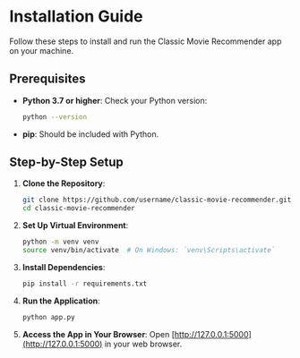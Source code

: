# Installation Guide

Follow these steps to install and run the Classic Movie Recommender app on your machine.

## Prerequisites
- **Python 3.7 or higher**: Check your Python version:
  ```bash
  python --version
  ```
- **pip**: Should be included with Python.

## Step-by-Step Setup

1. **Clone the Repository**:
   ```bash
   git clone https://github.com/username/classic-movie-recommender.git
   cd classic-movie-recommender
   ```

2. **Set Up Virtual Environment**:
   ```bash
   python -m venv venv
   source venv/bin/activate  # On Windows: `venv\Scripts\activate`
   ```

3. **Install Dependencies**:
   ```bash
   pip install -r requirements.txt
   ```

4. **Run the Application**:
   ```bash
   python app.py
   ```

5. **Access the App in Your Browser**:
   Open [http://127.0.0.1:5000](http://127.0.0.1:5000) in your web browser.
